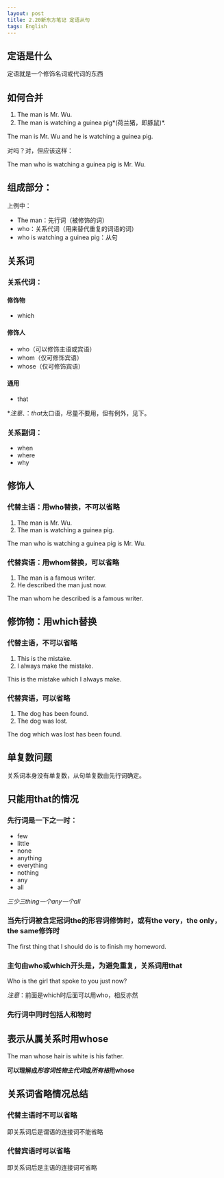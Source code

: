 ```yaml
---
layout: post
title: 2.20新东方笔记 定语从句
tags: English
---
```


## 定语是什么

定语就是一个修饰名词或代词的东西

## 如何合并

1. The man is Mr. Wu.
2. The man is watching a guinea pig*(荷兰猪，即豚鼠)*.

The man is Mr. Wu and he is watching a guinea pig.

对吗？对，但应该这样：

The man who is watching a guinea pig is Mr. Wu.

## 组成部分：

上例中：

- The man：先行词（被修饰的词）
- who：关系代词（用来替代重复的词语的词）
- who is watching a guinea pig：从句

## 关系词

### 关系代词：

#### 修饰物

- which

#### 修饰人

- who（可以修饰主语或宾语）
- whom（仅可修饰宾语）
- whose（仅可修饰宾语）

#### 通用

- that

**注意*、：*that*太口语，尽量不要用，但有例外，见下。

### 关系副词：

- when
- where
- why

## 修饰人

### 代替主语：用who替换，**不可以**省略

1. The man is Mr. Wu.
2. The man is watching a guinea pig.

The man who is watching a guinea pig is Mr. Wu.

### 代替宾语：用whom替换，**可以**省略

1. The man is a famous writer.
2. He described the man just now.

The man whom he described is a famous writer.

## 修饰物：用which替换

### 代替主语，**不可以**省略

1. This is the mistake.
2. I always make the mistake.

This is the mistake which I always make.

### 代替宾语，**可以**省略

1. The dog has been found.
2. The dog was lost.

The dog which was lost has been found.

## 单复数问题

关系词本身没有单复数，从句单复数由先行词确定。

## 只能用that的情况

### 先行词是一下之一时：

- few
- little
- none
- anything
- everything
- nothing
- any
- all

*三少三thing一个any一个all*

### 当先行词被含定冠词the的形容词修饰时，或有the very，the only，the same修饰时

The first thing that I should do is to finish my homeword.

### 主句由who或which开头是，为避免重复，关系词用that

Who is the girl that spoke to you just now?

*注意*：前面是which时后面可以用who，相反亦然

### 先行词中同时包括人和物时

## 表示从属关系时用whose

The man whose hair is white is his father.

**可以理解成*形容词性物主代词*或*所有格*用whose**

## 关系词省略情况总结

### 代替主语时**不可以**省略

即关系词后是谓语的连接词不能省略

### 代替宾语时**可以**省略

即关系词后是主语的连接词可省略
